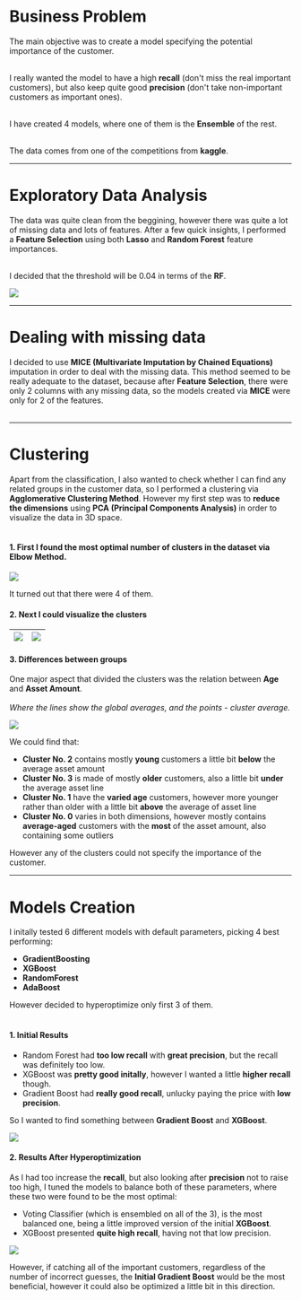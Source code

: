 # Business Problem

The main objective was to create a model specifying the potential importance of the customer.<br><br>

I really wanted the model to have a high **recall** (don't miss the real important customers), but also keep quite good **precision** (don't take non-important customers as important ones).<br><br>

I have created 4 models, where one of them is the **Ensemble** of the rest.<br><br>

The data comes from one of the competitions from **kaggle**.

---

# Exploratory Data Analysis

The data was quite clean from the beggining, however there was quite a lot of missing data and lots of features. After a few quick insights, I performed a **Feature Selection** using both **Lasso** and **Random Forest** feature importances.<br><br>

I decided that the threshold will be 0.04 in terms of the **RF**.

<img src="graphs/feature_importances.png">

---

# Dealing with missing data

I decided to use **MICE (Multivariate Imputation by Chained Equations)** imputation in order to deal with the missing data. This method seemed to be really adequate to the dataset, because after **Feature Selection**, there were only 2 columns with any missing data, so the models created via **MICE** were only for 2 of the features.<br><br>

---


# Clustering

Apart from the classification, I also wanted to check whether I can find any related groups in the customer data, so I performed a clustering via **Agglomerative Clustering Method**. However my first step was to **reduce the dimensions** using **PCA (Principal Components Analysis)** in order to visualize the data in 3D space.<br><br>

#### 1. First I found the most optimal number of clusters in the dataset via Elbow Method.

<img src="graphs/elbowmethod.png">

It turned out that there were 4 of them.

#### 2. Next I could visualize the clusters

| <img src="graphs/projection3d.png"> | <img src="graphs/clusters.png"> |
| --- | --- |    
    

#### 3. Differences between groups
One major aspect that divided the clusters was the relation between **Age** and **Asset Amount**.<br><br>
*Where the lines show the global averages, and the points - cluster average.*<br>

<img src="graphs/cluster_asset_amount_vs_age.png">



We could find that:

- **Cluster No. 2** contains mostly **young** customers a little bit **below** the average asset amount
- **Cluster No. 3** is made of mostly **older** customers, also a little bit **under** the average asset line
- **Cluster No. 1** have the **varied age** customers, however more younger rather than older with a little bit **above** the average of asset line
- **Cluster No. 0** varies in both dimensions, however mostly contains **average-aged** customers with the **most** of the asset amount, also containing some outliers

However any of the clusters could not specify the importance of the customer.

---

# Models Creation

I initally tested 6 different models with default parameters, picking 4 best performing:

- **GradientBoosting**
- **XGBoost**
- **RandomForest**
- **AdaBoost**

However decided to hyperoptimize only first 3 of them.<br><br>

#### 1. Initial Results

- Random Forest had **too low recall** with **great precision**, but the recall was definitely too low.
- XGBoost was **pretty good initally**, however I wanted a little **higher recall** though.
- Gradient Boost had **really good recall**, unlucky paying the price with **low precision**.

So I wanted to find something between **Gradient Boost** and **XGBoost**.


<img src="graphs/confusions_init.png">

#### 2. Results After Hyperoptimization

As I had too increase the **recall**, but also looking after **precision** not to raise too high, I tuned the models to balance both of these parameters, where these two were found to be the most optimal:

- Voting Classifier (which is ensembled on all of the 3), is the most balanced one, being a little improved version of the initial **XGBoost**.
- XGBoost presented **quite high recall**, having not that low precision.

<img src="graphs/confusions_tuned.png">

However, if catching all of the important customers, regardless of the number of incorrect guesses, the **Initial Gradient Boost** would be the most beneficial, however it could also be optimized a little bit in this direction.

